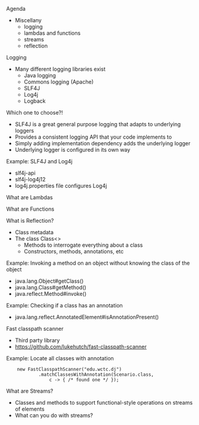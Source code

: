 Agenda
- Miscellany
    - logging
    - lambdas and functions
    - streams
    - reflection

Logging
- Many different logging libraries exist
    - Java logging
    - Commons logging (Apache)
    - SLF4J
    - Log4j
    - Logback

Which one to choose?!
- SLF4J is a great general purpose logging that adapts to underlying loggers
- Provides a consistent logging API that your code implements to
- Simply adding implementation dependency adds the underlying logger
- Underlying logger is configured in its own way

Example: SLF4J and Log4j
- slf4j-api
- slf4j-log4j12
- log4j.properties file configures Log4j

What are Lambdas

What are Functions

What is Reflection?
- Class metadata
- The class Class<>
    - Methods to interrogate everything about a class
    - Constructors, methods, annotations, etc

Example: Invoking a method on an object without knowing the class of the object
- java.lang.Object#getClass()
- java.lang.Class#getMethod()
- java.reflect.Method#invoke()

Example: Checking if a class has an annotation
- java.lang.reflect.AnnotatedElement#isAnnotationPresent() 

Fast classpath scanner
- Third party library
- https://github.com/lukehutch/fast-classpath-scanner

Example: Locate all classes with annotation

        new FastClasspathScanner("edu.wctc.dj")
                .matchClassesWithAnnotation(Scenario.class,
                    c -> { /* found one */ });

What are Streams?
- Classes and methods to support functional-style operations on streams of elements
- What can you do with streams?

